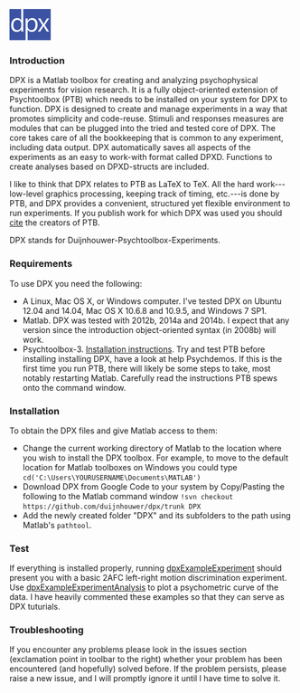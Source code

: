 ![DPX](https://github.com/duijnhouwer/dpx/blob/master/dpxDocs/dpxLogo.png)

### Introduction

DPX is a Matlab toolbox for creating and analyzing psychophysical experiments for vision research. It is a fully object-oriented extension of Psychtoolbox (PTB) which needs to be installed on your system for DPX to function. DPX is designed to create and manage experiments in a way that promotes simplicity and code-reuse. Stimuli and responses measures are modules that can be plugged into the tried and tested core of DPX. The core takes care of all the bookkeeping that is common to any experiment, including data output. DPX automatically saves all aspects of the experiments as an easy to work-with format called DPXD. Functions to create analyses based on DPXD-structs are included. 

I like to think that DPX relates to PTB as LaTeX to TeX. All the hard work---low-level graphics processing, keeping track of timing, etc.---is done by PTB, and DPX provides a convenient, structured yet flexible environment to run experiments. If you publish work for which DPX was used you should [cite](http://psychtoolbox.org/credits) the creators of PTB.

DPX stands for Duijnhouwer-Psychtoolbox-Experiments.

### Requirements

To use DPX you need the following:

 * A Linux, Mac OS X, or Windows computer. I've tested DPX on Ubuntu 12.04 and 14.04, Mac OS X 10.6.8 and 10.9.5, and Windows 7 SP1.
 * Matlab. DPX was tested with 2012b, 2014a and 2014b. I expect that any version since the introduction object-oriented syntax (in 2008b) will work.
 * Psychtoolbox-3. [Installation instructions](http://psychtoolbox.org/PsychtoolboxDownload). Try and test PTB before installing installing DPX, have a look at help Psychdemos. If this is the first time you run PTB, there will likely be some steps to take, most notably restarting Matlab. Carefully read the instructions PTB spews onto the command window.

### Installation

To obtain the DPX files and give Matlab access to them:

* Change the current working directory of Matlab to the location where you wish to install the DPX toolbox. For example, to move to the default location for Matlab toolboxes on Windows you could type
  `cd('C:\Users\YOURUSERNAME\Documents\MATLAB')`
* Download DPX from Google Code to your system by Copy/Pasting the following to the Matlab command window
  `!svn checkout https://github.com/duijnhouwer/dpx/trunk DPX`
* Add the newly created folder "DPX" and its subfolders to the path using Matlab's `pathtool`.

### Test

If everything is installed properly, running [dpxExampleExperiment](https://github.com/duijnhouwer/dpx/blob/master/dpxExperiments/Examples/dpxExampleExperiment.m) should present you with a basic 2AFC left-right motion discrimination experiment. Use [dpxExampleExperimentAnalysis](https://github.com/duijnhouwer/dpx/blob/master/dpxExperiments/Examples/dpxExampleExperimentAnalysis.m) to plot a psychometric curve of the data. I have heavily commented these examples so that they can serve as DPX tuturials.

### Troubleshooting

If you encounter any problems please look in the issues section (exclamation point in toolbar to the right) whether your problem has been encountered (and hopefully) solved before. If the problem persists, please raise a new issue, and I will promptly ignore it until I have time to solve it.
